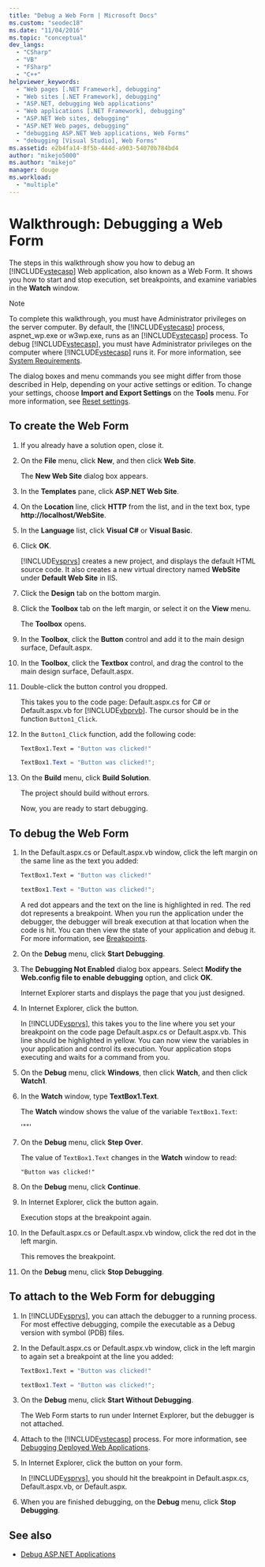 ```yaml
---
title: "Debug a Web Form | Microsoft Docs"
ms.custom: "seodec18"
ms.date: "11/04/2016"
ms.topic: "conceptual"
dev_langs:
  - "CSharp"
  - "VB"
  - "FSharp"
  - "C++"
helpviewer_keywords:
  - "Web pages [.NET Framework], debugging"
  - "Web sites [.NET Framework], debugging"
  - "ASP.NET, debugging Web applications"
  - "Web applications [.NET Framework], debugging"
  - "ASP.NET Web sites, debugging"
  - "ASP.NET Web pages, debugging"
  - "debugging ASP.NET Web applications, Web Forms"
  - "debugging [Visual Studio], Web Forms"
ms.assetid: e2b4fa14-8f5b-444d-a903-54070b784bd4
author: "mikejo5000"
ms.author: "mikejo"
manager: douge
ms.workload:
  - "multiple"
---
```

# Walkthrough: Debugging a Web Form
The steps in this walkthrough show you how to debug an [!INCLUDE[vstecasp](../code-quality/includes/vstecasp_md.md)] Web application, also known as a Web Form. It shows you how to start and stop execution, set breakpoints, and examine variables in the **Watch** window.

> [!NOTE]
> To complete this walkthrough, you must have Administrator privileges on the server computer. By default, the [!INCLUDE[vstecasp](../code-quality/includes/vstecasp_md.md)] process, aspnet_wp.exe or w3wp.exe, runs as an [!INCLUDE[vstecasp](../code-quality/includes/vstecasp_md.md)] process. To debug [!INCLUDE[vstecasp](../code-quality/includes/vstecasp_md.md)], you must have Administrator privileges on the computer where [!INCLUDE[vstecasp](../code-quality/includes/vstecasp_md.md)] runs it. For more information, see [System Requirements](../debugger/aspnet-debugging-system-requirements.md).

The dialog boxes and menu commands you see might differ from those described in Help, depending on your active settings or edition. To change your settings, choose **Import and Export Settings** on the **Tools** menu. For more information, see [Reset settings](../ide/environment-settings.md#reset-settings).

## To create the Web Form

1. If you already have a solution open, close it.

2. On the **File** menu, click **New**, and then click **Web Site**.

    The **New Web Site** dialog box appears.

3. In the **Templates** pane, click **ASP.NET Web Site**.

4. On the **Location** line, click **HTTP** from the list, and in the text box, type **http://localhost/WebSite**.

5. In the **Language** list, click **Visual C#** or **Visual Basic**.

6. Click **OK**.

    [!INCLUDE[vsprvs](../code-quality/includes/vsprvs_md.md)] creates a new project, and displays the default HTML source code. It also creates a new virtual directory named **WebSite** under **Default Web Site** in IIS.

7. Click the **Design** tab on the bottom margin.

8. Click the **Toolbox** tab on the left margin, or select it on the **View** menu.

    The **Toolbox** opens.

9. In the **Toolbox**, click the **Button** control and add it to the main design surface, Default.aspx.

10. In the **Toolbox**, click the **Textbox** control, and drag the control to the main design surface, Default.aspx.

11. Double-click the button control you dropped.

     This takes you to the code page: Default.aspx.cs for C# or Default.aspx.vb for [!INCLUDE[vbprvb](../code-quality/includes/vbprvb_md.md)]. The cursor should be in the function `Button1_Click`.

12. In the `Button1_Click` function, add the following code:

    ```vb
    TextBox1.Text = "Button was clicked!"
    ```

    ```csharp
    TextBox1.Text = "Button was clicked!";
    ```

13. On the **Build** menu, click **Build Solution**.

     The project should build without errors.

     Now, you are ready to start debugging.

## To debug the Web Form

1. In the Default.aspx.cs or Default.aspx.vb window, click the left margin on the same line as the text you added:

   ```vb
   TextBox1.Text = "Button was clicked!"
   ```

   ```csharp
   textBox1.Text = "Button was clicked!";
   ```

    A red dot appears and the text on the line is highlighted in red. The red dot represents a breakpoint. When you run the application under the debugger, the debugger will break execution at that location when the code is hit. You can then view the state of your application and debug it. For more information, see [Breakpoints](https://msdn.microsoft.com/library/fe4eedc1-71aa-4928-962f-0912c334d583).

2. On the **Debug** menu, click **Start Debugging**.

3. The **Debugging Not Enabled** dialog box appears. Select **Modify the Web.config file to enable debugging** option, and click **OK**.

    Internet Explorer starts and displays the page that you just designed.

4. In Internet Explorer, click the button.

    In [!INCLUDE[vsprvs](../code-quality/includes/vsprvs_md.md)], this takes you to the line where you set your breakpoint on the code page Default.aspx.cs or Default.aspx.vb. This line should be highlighted in yellow. You can now view the variables in your application and control its execution. Your application stops executing and waits for a command from you.

5. On the **Debug** menu, click **Windows**, then click **Watch**, and then click **Watch1**.

6. In the **Watch** window, type **TextBox1.Text**.

    The **Watch** window shows the value of the variable `TextBox1.Text`:

   '""'

7. On the **Debug** menu, click **Step Over**.

    The value of `TextBox1.Text` changes in the **Watch** window to read:

   `"Button was clicked!"`

8. On the **Debug** menu, click **Continue**.

9. In Internet Explorer, click the button again.

     Execution stops at the breakpoint again.

10. In the Default.aspx.cs or Default.aspx.vb window, click the red dot in the left margin.

     This removes the breakpoint.

11. On the **Debug** menu, click **Stop Debugging**.

## To attach to the Web Form for debugging

1. In [!INCLUDE[vsprvs](../code-quality/includes/vsprvs_md.md)], you can attach the debugger to a running process. For most effective debugging, compile the executable as a Debug version with symbol (PDB) files.

2. In the Default.aspx.cs or Default.aspx.vb window, click in the left margin to again set a breakpoint at the line you added:

   ```vb
   TextBox1.Text = "Button was clicked!"
   ```

   ```csharp
   textBox1.Text = "Button was clicked!";
   ```

3. On the **Debug** menu, click **Start Without Debugging**.

    The Web Form starts to run under Internet Explorer, but the debugger is not attached.

4. Attach to the [!INCLUDE[vstecasp](../code-quality/includes/vstecasp_md.md)] process. For more information, see [Debugging Deployed Web Applications](../debugger/debugging-deployed-web-applications.md).

5. In Internet Explorer, click the button on your form.

    In [!INCLUDE[vsprvs](../code-quality/includes/vsprvs_md.md)], you should hit the breakpoint in Default.aspx.cs, Default.aspx.vb, or Default.aspx.

6. When you are finished debugging, on the **Debug** menu, click **Stop Debugging**.

## See also

- [Debug ASP.NET Applications](../debugger/how-to-enable-debugging-for-aspnet-applications.md)